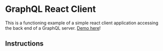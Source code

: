 # GraphQL React Client
This is a functioning example of a simple react client application accessing the back end of a GraphQL server. [Demo here](https://graphql-react-client.herokuapp.com/)!

## Instructions
